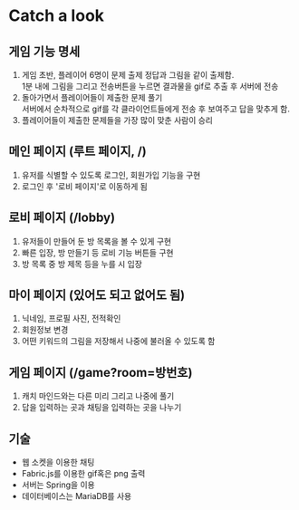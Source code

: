 Catch a look
==============
게임 기능 명세
-------------
1. 게임 초반, 플레이어 6명이 문제 출제
    정답과 그림을 같이 출제함. <br>1분 내에 그림을 그리고 전송버튼을 누르면 결과물을 gif로 추출 후 서버에 전송
2. 돌아가면서 플레이어들이 제출한 문제 풀기<br>
    서버에서 순차적으로 gif를 각 클라이언트들에게 전송 후 보여주고 답을 맞추게 함. 
3. 플레이어들이 제출한 문제들을 가장 많이 맞춘 사람이 승리<br>

메인 페이지 (루트 페이지, /)
-----------
1. 유저를 식별할 수 있도록 로그인, 회원가입 기능을 구현
2. 로그인 후 '로비 페이지'로 이동하게 됨

로비 페이지 (/lobby)
-----------
1. 유저들이 만들어 둔 방 목록을 볼 수 있게 구현
2. 빠른 입장, 방 만들기 등 로비 기능 버튼들 구현
3. 방 목록 중 방 제목 등을 누를 시 입장

마이 페이지 (있어도 되고 없어도 됨)
-----------
1. 닉네임, 프로필 사진, 전적확인
2. 회원정보 변경
3. 어떤 키워드의 그림을 저장해서 나중에 불러올 수 있도록 함

게임 페이지 (/game?room=방번호)
-----------
1. 캐치 마인드와는 다른 미리 그리고 나중에 풀기
2. 답을 입력하는 곳과 채팅을 입력하는 곳을 나누기

기술
-----------
- 웹 소켓을 이용한 채팅
- Fabric.js를 이용한 gif혹은 png 출력
- 서버는 Spring을 이용
- 데이터베이스는 MariaDB를 사용